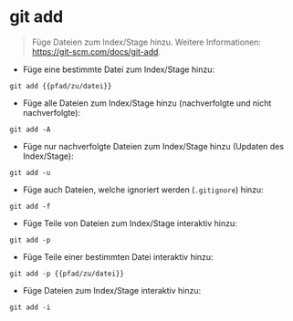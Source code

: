 # git add

> Füge Dateien zum Index/Stage hinzu.
> Weitere Informationen: <https://git-scm.com/docs/git-add>.

- Füge eine bestimmte Datei zum Index/Stage hinzu:

`git add {{pfad/zu/datei}}`

- Füge alle Dateien zum Index/Stage hinzu (nachverfolgte und nicht nachverfolgte):

`git add -A`

- Füge nur nachverfolgte Dateien zum Index/Stage hinzu (Updaten des Index/Stage):

`git add -u`

- Füge auch Dateien, welche ignoriert werden (`.gitignore`) hinzu:

`git add -f`

- Füge Teile von Dateien zum Index/Stage interaktiv hinzu:

`git add -p`

- Füge Teile einer bestimmten Datei interaktiv hinzu:

`git add -p {{pfad/zu/datei}}`

- Füge Dateien zum Index/Stage interaktiv hinzu:

`git add -i`
